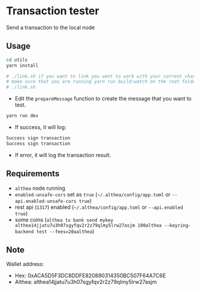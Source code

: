# Transaction tester

Send a transaction to the local node

## Usage

```sh
cd utils
yarn install

# ./link.sh if you want to link you want to work with your current changes
# make sure that you are running yarn run build:watch on the root folder so the packages are up to date
# ./link.sh
```

- Edit the `prepareMessage` function to create the message that you want to test.

```sh
yarn run dev
```

- If success, it will log:

```sh
Success sign transaction
Success sign transaction
```

- If error, it will log the transaction result.

## Requirements

- `althea` node running
- `enabled-unsafe-cors` set as `true` (`~/.althea/config/app.toml` or `--api.enabled-unsafe-cors true`)
- rest api (`1317`) enabled (`~/.althea/config/app.toml` or `--api.enabled true`)
- some coins (`althea tx bank send mykey althea14jjatu7u3h07sgyfqv2r2z79qlmy5lrw27asjm 100althea --keyring-backend test --fees=20aalthea`)

## Note

Wallet address:

- Hex: 0xACA5D5F3DC8DDFE820890314350BC507F64A7C6E
- Althea: althea14jjatu7u3h07sgyfqv2r2z79qlmy5lrw27asjm
